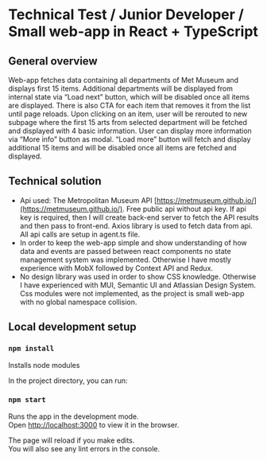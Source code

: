 # Technical Test / Junior Developer / Small web-app in React + TypeScript

## General overview

Web-app fetches data containing all departments of Met Museum and displays first 15 items. Additional departments will be displayed from internal state via “Load next” button, which will be disabled once all items are displayed. There is also CTA for each item that removes it from the list until page reloads. Upon clicking on an item, user will be rerouted to new subpage where the first 15 arts from selected department will be fetched and displayed with 4 basic information. User can display more information via “More info” button as modal. “Load more” button will fetch and display additional 15 items and will be disabled once all items are fetched and displayed.

## Technical solution

- Api used: The Metropolitan Museum API [https://metmuseum.github.io/](https://metmuseum.github.io/). Free public api without api key. If api key is required, then I will create back-end server to fetch the API results and then pass to front-end. Axios library is used to fetch data from api. All api calls are setup in agent.ts file.
- In order to keep the web-app simple and show understanding of how data and events are passed between react components no state management system was implemented. Otherwise I have mostly experience with MobX followed by Context API and Redux.
- No design library was used in order to show CSS knowledge. Otherwise I have experienced with MUI, Semantic UI and Atlassian Design System. Css modules were not implemented, as the project is small web-app with no global namespace collision.

## Local development setup

### `npm install`

Installs node modules

In the project directory, you can run:

### `npm start`

Runs the app in the development mode.\
Open [http://localhost:3000](http://localhost:3000) to view it in the browser.

The page will reload if you make edits.\
You will also see any lint errors in the console.
